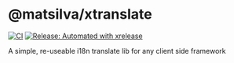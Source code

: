 # @matsilva/xtranslate

[![CI](https://github.com/matsilva/xtranslate/actions/workflows/ci.yml/badge.svg)](https://github.com/matsilva/xtranslate/actions/workflows/ci.yml)
[![Release: Automated with xrelease](https://img.shields.io/badge/Release-Automated%20with%20xrelease-blueviolet?logo=github&logoColor=white)](https://github.com/matsilva/xrelease)

A simple, re-useable i18n translate lib for any client side framework
